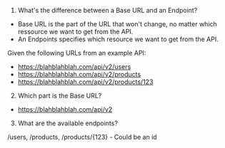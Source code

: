 1. What's the difference between a Base URL and an Endpoint?

- Base URL is the part of the URL that won't change,
  no matter which ressource we want to get from the API.
- An Endpoints specifies which resource we want to get from the API.

Given the following URLs from an example API:

- https://blahblahblah.com/api/v2/users
- https://blahblahblah.com/api/v2/products
- https://blahblahblah.com/api/v2/products/123

2. Which part is the Base URL?

- https://blahblahblah.com/api/v2

3. What are the available endpoints?

/users, /products, /products/{123} - Could be an id
